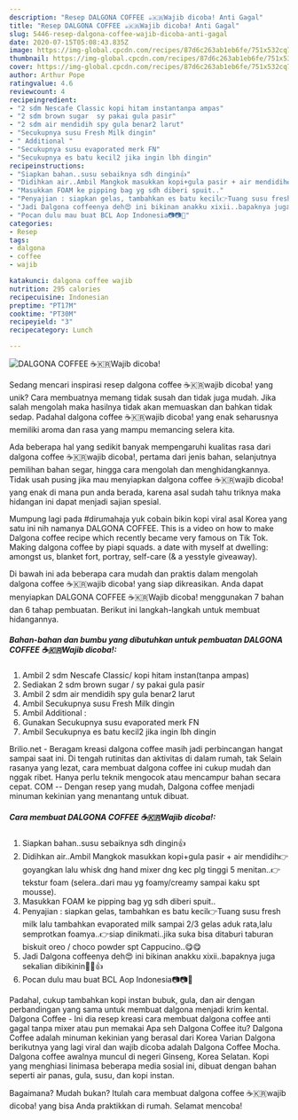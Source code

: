 ```yaml
---
description: "Resep DALGONA COFFEE ☕🇰🇷Wajib dicoba! Anti Gagal"
title: "Resep DALGONA COFFEE ☕🇰🇷Wajib dicoba! Anti Gagal"
slug: 5446-resep-dalgona-coffee-wajib-dicoba-anti-gagal
date: 2020-07-15T05:08:43.835Z
image: https://img-global.cpcdn.com/recipes/87d6c263ab1eb6fe/751x532cq70/dalgona-coffee-☕🇰🇷wajib-dicoba-foto-resep-utama.jpg
thumbnail: https://img-global.cpcdn.com/recipes/87d6c263ab1eb6fe/751x532cq70/dalgona-coffee-☕🇰🇷wajib-dicoba-foto-resep-utama.jpg
cover: https://img-global.cpcdn.com/recipes/87d6c263ab1eb6fe/751x532cq70/dalgona-coffee-☕🇰🇷wajib-dicoba-foto-resep-utama.jpg
author: Arthur Pope
ratingvalue: 4.6
reviewcount: 4
recipeingredient:
- "2 sdm Nescafe Classic kopi hitam instantanpa ampas"
- "2 sdm brown sugar  sy pakai gula pasir"
- "2 sdm air mendidih spy gula benar2 larut"
- "Secukupnya susu Fresh Milk dingin"
- " Additional "
- "Secukupnya susu evaporated merk FN"
- "Secukupnya es batu kecil2 jika ingin lbh dingin"
recipeinstructions:
- "Siapkan bahan..susu sebaiknya sdh dingin👍"
- "Didihkan air..Ambil Mangkok masukkan kopi+gula pasir + air mendidih👉goyangkan lalu whisk dng hand mixer dng kec plg tinggi 5 menitan..👉tekstur foam (selera..dari mau yg foamy/creamy sampai kaku spt mousse)."
- "Masukkan FOAM ke pipping bag yg sdh diberi spuit.."
- "Penyajian : siapkan gelas, tambahkan es batu kecil👉Tuang susu fresh milk lalu tambahkan evaporated milk sampai 2/3 gelas aduk rata,lalu semprotkan foamya..👉siap dinikmati..jika suka bisa ditaburi taburan biskuit oreo / choco powder spt Cappucino..😋😋"
- "Jadi Dalgona coffeenya deh😍 ini bikinan anakku xixii..bapaknya juga sekalian dibikinin🤣🥰👍"
- "Pocan dulu mau buat BCL Aop Indonesia📷📷🥰"
categories:
- Resep
tags:
- dalgona
- coffee
- wajib

katakunci: dalgona coffee wajib 
nutrition: 295 calories
recipecuisine: Indonesian
preptime: "PT17M"
cooktime: "PT30M"
recipeyield: "3"
recipecategory: Lunch

---
```



![DALGONA COFFEE ☕🇰🇷Wajib dicoba!](https://img-global.cpcdn.com/recipes/87d6c263ab1eb6fe/751x532cq70/dalgona-coffee-☕🇰🇷wajib-dicoba-foto-resep-utama.jpg)

Sedang mencari inspirasi resep dalgona coffee ☕🇰🇷wajib dicoba! yang unik? Cara membuatnya memang tidak susah dan tidak juga mudah. Jika salah mengolah maka hasilnya tidak akan memuaskan dan bahkan tidak sedap. Padahal dalgona coffee ☕🇰🇷wajib dicoba! yang enak seharusnya memiliki aroma dan rasa yang mampu memancing selera kita.

Ada beberapa hal yang sedikit banyak mempengaruhi kualitas rasa dari dalgona coffee ☕🇰🇷wajib dicoba!, pertama dari jenis bahan, selanjutnya pemilihan bahan segar, hingga cara mengolah dan menghidangkannya. Tidak usah pusing jika mau menyiapkan dalgona coffee ☕🇰🇷wajib dicoba! yang enak di mana pun anda berada, karena asal sudah tahu triknya maka hidangan ini dapat menjadi sajian spesial.

Mumpung lagi pada #dirumahaja yuk cobain bikin kopi viral asal Korea yang satu ini nih namanya DALGONA COFFEE. This is a video on how to make Dalgona coffee recipe which recently became very famous on Tik Tok. Making dalgona coffee by piapi squads. a date with myself at dwelling: amongst us, blanket fort, portray, self-care (&amp; a yesstyle giveaway).


Di bawah ini ada beberapa cara mudah dan praktis dalam mengolah dalgona coffee ☕🇰🇷wajib dicoba! yang siap dikreasikan. Anda dapat menyiapkan DALGONA COFFEE ☕🇰🇷Wajib dicoba! menggunakan 7 bahan dan 6 tahap pembuatan. Berikut ini langkah-langkah untuk membuat hidangannya.

<!--inarticleads1-->

##### Bahan-bahan dan bumbu yang dibutuhkan untuk pembuatan DALGONA COFFEE ☕🇰🇷Wajib dicoba!:

1. Ambil 2 sdm Nescafe Classic/ kopi hitam instan(tanpa ampas)
1. Sediakan 2 sdm brown sugar / sy pakai gula pasir
1. Ambil 2 sdm air mendidih spy gula benar2 larut
1. Ambil Secukupnya susu Fresh Milk dingin
1. Ambil  Additional :
1. Gunakan Secukupnya susu evaporated merk FN
1. Ambil Secukupnya es batu kecil2 jika ingin lbh dingin


Brilio.net - Beragam kreasi dalgona coffee masih jadi perbincangan hangat sampai saat ini. Di tengah rutinitas dan aktivitas di dalam rumah, tak Selain rasanya yang lezat, cara membuat dalgona coffee ini cukup mudah dan nggak ribet. Hanya perlu teknik mengocok atau mencampur bahan secara cepat. COM -- Dengan resep yang mudah, Dalgona coffee menjadi minuman kekinian yang menantang untuk dibuat. 

<!--inarticleads2-->

##### Cara membuat DALGONA COFFEE ☕🇰🇷Wajib dicoba!:

1. Siapkan bahan..susu sebaiknya sdh dingin👍
1. Didihkan air..Ambil Mangkok masukkan kopi+gula pasir + air mendidih👉goyangkan lalu whisk dng hand mixer dng kec plg tinggi 5 menitan..👉tekstur foam (selera..dari mau yg foamy/creamy sampai kaku spt mousse).
1. Masukkan FOAM ke pipping bag yg sdh diberi spuit..
1. Penyajian : siapkan gelas, tambahkan es batu kecil👉Tuang susu fresh milk lalu tambahkan evaporated milk sampai 2/3 gelas aduk rata,lalu semprotkan foamya..👉siap dinikmati..jika suka bisa ditaburi taburan biskuit oreo / choco powder spt Cappucino..😋😋
1. Jadi Dalgona coffeenya deh😍 ini bikinan anakku xixii..bapaknya juga sekalian dibikinin🤣🥰👍
1. Pocan dulu mau buat BCL Aop Indonesia📷📷🥰


Padahal, cukup tambahkan kopi instan bubuk, gula, dan air dengan perbandingan yang sama untuk membuat dalgona menjadi krim kental. Dalgona Coffee - Ini dia resep kreasi cara membuat dalgona coffee anti gagal tanpa mixer atau pun memakai Apa seh Dalgona Coffee itu? Dalgona Coffee adalah minuman kekinian yang berasal dari Korea Varian Dalgona berikutnya yang lagi viral dan wajib dicoba adalah Dalgona Coffee Mocha. Dalgona coffee awalnya muncul di negeri Ginseng, Korea Selatan. Kopi yang menghiasi linimasa beberapa media sosial ini, dibuat dengan bahan seperti air panas, gula, susu, dan kopi instan. 

Bagaimana? Mudah bukan? Itulah cara membuat dalgona coffee ☕🇰🇷wajib dicoba! yang bisa Anda praktikkan di rumah. Selamat mencoba!

